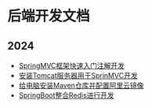 # 后端开发文档

## 2024

- [SpringMVC框架快速入门注解开发](./SpringMVC框架快速入门注解开发.md)
- [安装Tomcat服务器用于SprinMVC开发](./安装Tomcat服务器用于SprinMVC开发.md)
- [给电脑安装Maven仓库并配置阿里云镜像](./给电脑安装Maven仓库并配置阿里云镜像.md)
- [SpringBoot整合Redis进行开发](./SpringBoot整合Redis.md)
